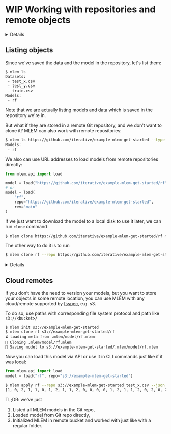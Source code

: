 # WIP Working with repositories and remote objects

<details>

### 🧳 Requirements

We need to install DVC since model binaries in the remote example repo are
stored in the cloud remote with DVC’s help. In another section we’ll show how
MLEM works with DVC in more details.

`pip install dvc[s3]`

</details>

## Listing objects

Since we've saved the data and the model in the repository, let's list them:

```bash
$ mlem ls
Datasets:
 - test_x.csv
 - test_y.csv
 - train.csv
Models:
 - rf
```

Note that we are actually listing models and data which is saved in the
repository we're in.

But what if they are stored in a remote Git repository, and we don't want to
clone it? MLEM can also work with remote repositories:

```bash
$ mlem ls https://github.com/iterative/example-mlem-get-started --type model
Models:
 - rf
```

We also can use URL addresses to load models from remote repositories directly:

```py
from mlem.api import load

model = load("https://github.com/iterative/example-mlem-get-started/rf")
# or
model = load(
    "rf",
    repo="https://github.com/iterative/example-mlem-get-started",
    rev="main"
)
```

If we just want to download the model to a local disk to use it later, we can
run `clone` command

```bash
$ mlem clone https://github.com/iterative/example-mlem-get-started/rf ml_model
```

The other way to do it is to run

```bash
$ mlem clone rf --repo https://github.com/iterative/example-mlem-get-started --rev main ml_model
```

<details>

### 💡 Expand to use your own repo

We use [example repo](https://github.com/iterative/example-mlem-get-started) in
the commands, but you can create your own repo and use it if you want.

To push your models and datasets to the repo, add them to Git and commit

```bash
$ git add .mlem *.py
$ git commit -am "committing mlem objects and code"
$ git push
```

</details>

## Cloud remotes

If you don’t have the need to version your models, but you want to store your
objects in some remote location, you can use MLEM with any cloud/remote
supported by
[fsspec](https://filesystem-spec.readthedocs.io/en/latest/api.html#built-in-implementations),
e.g. s3.

To do so, use paths with corresponding file system protocol and path like
`s3://<bucket>/`

```cli
$ mlem init s3://example-mlem-get-started
$ mlem clone rf s3://example-mlem-get-started/rf
⏳️ Loading meta from .mlem/model/rf.mlem
🐏 Cloning .mlem/model/rf.mlem
💾 Saving model to s3://example-mlem-get-started/.mlem/model/rf.mlem
```

Now you can load this model via API or use it in CLI commands just like if it
was local:

```py
from mlem.api import load
model = load("rf", repo="s3://example-mlem-get-started")
```

```bash
$ mlem apply rf --repo s3://example-mlem-get-started test_x.csv --json
[1, 0, 2, 1, 1, 0, 1, 2, 1, 1, 2, 0, 0, 0, 0, 1, 2, 1, 1, 2, 0, 2, 0, 2, 2, 2, 2, 2, 0, 0, 0, 0, 1, 0, 0, 2, 1, 0]
```

TL;DR: we've just

1. Listed all MLEM models in the Git repo,
2. Loaded model from Git repo directly,
3. Initialized MLEM in remote bucket and worked with just like with a regular
   folder.
